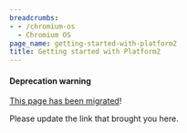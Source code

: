 ```yaml
---
breadcrumbs:
- - /chromium-os
  - Chromium OS
page_name: getting-started-with-platform2
title: Getting started with Platform2
---
```


#### Deprecation warning

[This page has been
migrated](https://www.chromium.org/chromium-os/developer-library/guides/development/platform2-primer/)!

Please update the link that brought you here.
